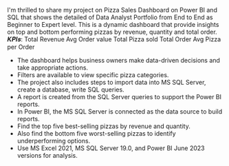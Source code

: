 I'm thrilled to share my project on Pizza Sales Dashboard on Power BI and SQL that shows the detailed of Data Analyst Portfolio from End to End as Beginner to Expert level.
This is a dynamic dashboard that provide insights on top and bottom performing pizzas by revenue, quantity and total order.
𝑲𝑷𝑰𝒔:
Total Revenue
Avg Order value
Total Pizza sold
Total Order
Avg Pizza per Order
* The dashboard helps business owners make data-driven decisions and take appropriate actions.
* Filters are available to view specific pizza categories.
* The project also includes steps to import data into MS SQL Server, create a database, write SQL queries.
* A report is created from the SQL Server queries to support the Power BI reports.
* In Power BI, the MS SQL Server is connected as the data source to build reports.
* Find the top five best-selling pizzas by revenue and quantity.
* Also find the bottom five worst-selling pizzas to identify underperforming options.
* Use MS Excel 2021, MS SQL Server 19.0, and Power BI June 2023 versions for analysis. 
